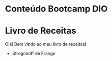 # Conteúdo Bootcamp DIO

# Livro de Receitas

Olá! Bem vindo ao meu livro de receitas!

 - Strogonoff de Frango
